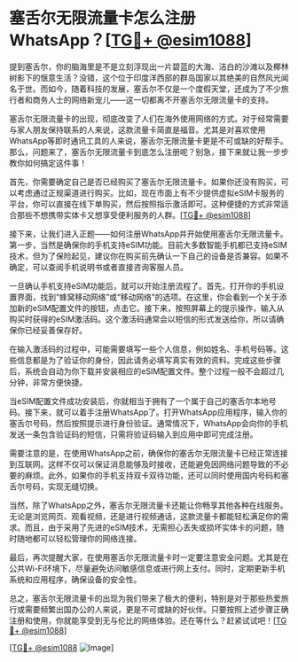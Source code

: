 # 塞舌尔无限流量卡怎么注册WhatsApp？[[TG💪+ @esim1088](https://t.me/s/esim1088)]

提到塞舌尔，你的脑海里是不是立刻浮现出一片碧蓝的大海、洁白的沙滩以及椰林树影下的惬意生活？没错，这个位于印度洋西部的群岛国家以其绝美的自然风光闻名于世。而如今，随着科技的发展，塞舌尔不仅是一个度假天堂，还成为了不少旅行者和商务人士的网络新宠儿——这一切都离不开塞舌尔无限流量卡的支持。

塞舌尔无限流量卡的出现，彻底改变了人们在海外使用网络的方式。对于经常需要与家人朋友保持联系的人来说，这款流量卡简直是福音。尤其是对喜欢使用WhatsApp等即时通讯工具的人来说，塞舌尔无限流量卡更是不可或缺的好帮手。那么，问题来了，塞舌尔无限流量卡到底怎么注册呢？别急，接下来就让我一步步教你如何搞定这件事！

首先，你需要确定自己是否已经购买了塞舌尔无限流量卡。如果你还没有购买，可以考虑通过正规渠道进行购买。比如，现在市面上有不少提供虚拟eSIM卡服务的平台，你可以直接在线下单购买，然后按照指示激活即可。这种便捷的方式非常适合那些不想携带实体卡又想享受便利服务的人群。[[TG💪+ @esim1088](https://t.me/s/esim1088)]

接下来，让我们进入正题——如何注册WhatsApp并开始使用塞舌尔无限流量卡。第一步，当然是确保你的手机支持eSIM功能。目前大多数智能手机都已支持eSIM技术，但为了保险起见，建议你在购买前先确认一下自己的设备是否兼容。如果不确定，可以查阅手机说明书或者直接咨询客服人员。

一旦确认手机支持eSIM功能后，就可以开始注册流程了。首先，打开你的手机设置界面，找到“蜂窝移动网络”或“移动网络”的选项。在这里，你会看到一个关于添加新的eSIM配置文件的按钮，点击它。接下来，按照屏幕上的提示操作，输入从购买时获得的eSIM激活码。这个激活码通常会以短信的形式发送给你，所以请确保你已经妥善保存好。

在输入激活码的过程中，可能需要填写一些个人信息，例如姓名、手机号码等。这些信息都是为了验证你的身份，因此请务必填写真实有效的资料。完成这些步骤后，系统会自动为你下载并安装相应的eSIM配置文件。整个过程一般不会超过几分钟，非常方便快捷。

当eSIM配置文件成功安装后，你就相当于拥有了一个属于自己的塞舌尔本地号码。接下来，就可以着手注册WhatsApp了。打开WhatsApp应用程序，输入你的塞舌尔号码，然后按照提示进行身份验证。通常情况下，WhatsApp会向你的手机发送一条包含验证码的短信，只需将验证码输入到应用中即可完成注册。

需要注意的是，在使用WhatsApp之前，确保你的塞舌尔无限流量卡已经正常连接到互联网。这样不仅可以保证消息能够及时接收，还能避免因网络问题导致的不必要的麻烦。此外，如果你的手机支持双卡双待功能，还可以同时使用国内号码和塞舌尔号码，实现无缝切换。

当然，除了WhatsApp之外，塞舌尔无限流量卡还能让你畅享其他各种在线服务。无论是浏览网页、观看视频，还是进行视频通话，这款流量卡都能轻松满足你的需求。而且，由于采用了先进的eSIM技术，无需担心丢失或损坏实体卡的问题，随时随地都可以轻松管理你的网络连接。

最后，再次提醒大家，在使用塞舌尔无限流量卡时一定要注意安全问题。尤其是在公共Wi-Fi环境下，尽量避免访问敏感信息或进行网上支付。同时，定期更新手机系统和应用程序，确保设备的安全性。

总之，塞舌尔无限流量卡的出现为我们带来了极大的便利，特别是对于那些热爱旅行或需要频繁出国办公的人来说，更是不可或缺的好伙伴。只要按照上述步骤正确注册和使用，你就能享受到无与伦比的网络体验。还在等什么？赶紧试试吧！[[TG💪+ @esim1088](https://t.me/s/esim1088)]

[[TG💪+ @esim1088](https://t.me/s/esim1088) ![Image](https://i.postimg.cc/4NQfJmqS/Snipaste-2025-05-13-00-14-12.png)]